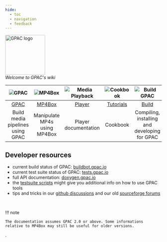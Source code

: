 ```yaml
---
hide:
  - toc
  - navigation
  - feedback
---
```


<p id="welcome">
    <img id="home-logo" src="/images/gpac-logo-full.svg" style="width: 128px; height: auto;" alt="GPAC logo"/>
    <br/>
    <em>Welcome to GPAC's wiki</em>
    <br/>
</p>

| ![GPAC](/images/pipe.png) | ![MP4Box](/images/videoedit.png) | ![Media Playback](/images/player.png) | ![Cookbook](/images/cookbook.png) | ![Build GPAC](/images/tools.png) |
|:-:|:-:|:-:|:-:|:-:|
| [GPAC](/Filters/Filters) | [MP4Box](/MP4Box/MP4Box) | [Player](/Player/Player) | [Tutorials](/Howtos/howtos) | [Build](/Build/Build-Introduction) |
|Build media pipelines using GPAC|Manipulate MP4s using MP4Box|Player documentation|Cookbook|Compiling, installing and developing for GPAC|

## Developer resources

* current build status of GPAC: <a href="https://buildbot.gpac.io" target="_blank">buildbot.gpac.io</a>
* current test suite status of GPAC: <a href="https://tests.gpac.io" target="_blank">tests.gpac.io</a>
* full API documentation: <a href="https://doxygen.gpac.io/modules.html" target="_blank"> doxygen.gpac.io</a>
* the <a href="https://github.com/gpac/testsuite/tree/master/scripts" target="_blank">testsuite scripts</a> might give you additional info on how to use GPAC tools
* tips and tricks in our [github discussions](https://github.com/gpac/gpac/issues?utf8=%E2%9C%93&q=) and our old [sourceforge forums](https://sourceforge.net/p/gpac/discussion/)

<br/>

!!! note

    The documentation assumes GPAC 2.0 or above. Some informations relative to MP4Box may still be useful for older versions.

.
